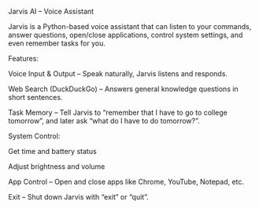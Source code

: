  Jarvis AI – Voice Assistant

Jarvis is a Python-based voice assistant that can listen to your commands, answer questions, open/close applications, control system settings, and even remember tasks for you.

 Features:

 Voice Input & Output – Speak naturally, Jarvis listens and responds.

 Web Search (DuckDuckGo) – Answers general knowledge questions in short sentences.

 Task Memory – Tell Jarvis to “remember that I have to go to college tomorrow”, and later ask “what do I have to do tomorrow?”.

 System Control:

Get time and battery status

Adjust brightness and volume

 App Control – Open and close apps like Chrome, YouTube, Notepad, etc.

 Exit – Shut down Jarvis with “exit” or “quit”.

